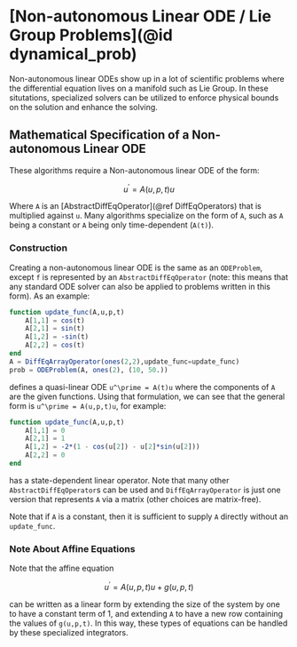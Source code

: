 # [Non-autonomous Linear ODE / Lie Group Problems](@id dynamical_prob)

Non-autonomous linear ODEs show up in a lot of scientific problems where
the differential equation lives on a manifold such as Lie Group. In these
situtations, specialized solvers can be utilized to enforce physical bounds
on the solution and enhance the solving.

## Mathematical Specification of a Non-autonomous Linear ODE

These algorithms require a Non-autonomous linear ODE of the form:

```math
u^\prime = A(u,p,t)u
```

Where ``A`` is an [AbstractDiffEqOperator](@ref DiffEqOperators) that is 
multiplied against ``u``. Many algorithms specialize on the form of ``A``, 
such as ``A`` being a constant or ``A`` being only time-dependent (``A(t)``). 

### Construction

Creating a non-autonomous linear ODE is the same as an `ODEProblem`, except `f`
is represented by an `AbstractDiffEqOperator` (note: this means that any standard
ODE solver can also be applied to problems written in this form). As an example:

```julia
function update_func(A,u,p,t)
    A[1,1] = cos(t)
    A[2,1] = sin(t)
    A[1,2] = -sin(t)
    A[2,2] = cos(t)
end
A = DiffEqArrayOperator(ones(2,2),update_func=update_func)
prob = ODEProblem(A, ones(2), (10, 50.))
```

defines a quasi-linear ODE ``u^\prime = A(t)u`` where the components of ``A`` are
the given functions. Using that formulation, we can see that the general form is
``u^\prime = A(u,p,t)u``, for example:

```julia
function update_func(A,u,p,t)
    A[1,1] = 0
    A[2,1] = 1
    A[1,2] = -2*(1 - cos(u[2]) - u[2]*sin(u[2]))
    A[2,2] = 0
end
```

has a state-dependent linear operator. Note that many other `AbstractDiffEqOperator`s
can be used and `DiffEqArrayOperator` is just one version that represents `A` via
a matrix (other choices are matrix-free).

Note that if ``A`` is a constant, then it is sufficient to supply ``A`` directly without
an `update_func`.

### Note About Affine Equations

Note that the affine equation

```math
u^\prime = A(u,p,t)u + g(u,p,t)
```

can be written as a linear form by extending the size of the system by one to have a
constant term of 1, and extending `A` to have a new row containing the values of
`g(u,p,t)`. In this way, these types of equations can be handled by these specialized
integrators.
